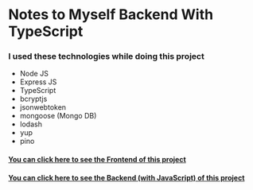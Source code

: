 # Notes to Myself Backend With TypeScript

### I used these technologies while doing this project


* Node JS
* Express JS
* TypeScript
* bcryptjs
* jsonwebtoken
* mongoose (Mongo DB)
* lodash
* yup
* pino

#### [You can click here to see the Frontend of this project](https://github.com/kmlcnclk/notes_to_myself_frontend)
#### [You can click here to see the Backend (with JavaScript) of this project](https://github.com/kmlcnclk/notes_to_myself_backend)
